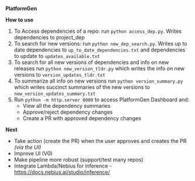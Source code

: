 **PlatformGen**

**How to use**
1. To Access dependencies of a repo: run `python access_dep.py`. Writes dependencies to project_dep
2. To search for new versions: run `python new_dep_search.py`. Writes up to date dependencies to `up_to_date_dependencies.txt` and dependencies to update to `updates_available.txt`
3. To search for all new versions of dependencies and info on new releases run `python new_version_tldr.py` which writes the info on new versions to `version_updates_tldr.txt`
4. To summarize all info on new versions run `python version_summary.py` which writes succinct summaries of the new versions to `new_version_updates_summary.txt`
5. Run `python -m http.server 8000` to access PlatformGen Dashboard and:
   - View all the dependency summaries
   - Approve/reject dependency changes
   - Create a PR with approved dependency changes
  
**Next**
- Take action (create the PR) when the user approves and creates the PR _(via the UI)_
- Improve UI (V0)
- Make pipeline more robust (support/test many repos)
- Integrate Lambda/Nebius for inference - https://docs.nebius.ai/studio/inference/
